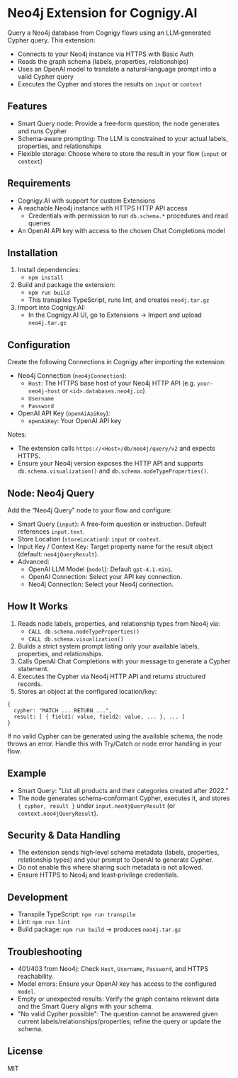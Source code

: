 # Neo4j Extension for Cognigy.AI

Query a Neo4j database from Cognigy flows using an LLM‑generated Cypher query. This extension:

- Connects to your Neo4j instance via HTTPS with Basic Auth
- Reads the graph schema (labels, properties, relationships)
- Uses an OpenAI model to translate a natural‑language prompt into a valid Cypher query
- Executes the Cypher and stores the results on `input` or `context`


## Features

- Smart Query node: Provide a free‑form question; the node generates and runs Cypher
- Schema‑aware prompting: The LLM is constrained to your actual labels, properties, and relationships
- Flexible storage: Choose where to store the result in your flow (`input` or `context`)


## Requirements

- Cognigy.AI with support for custom Extensions
- A reachable Neo4j instance with HTTPS HTTP API access
  - Credentials with permission to run `db.schema.*` procedures and read queries
- An OpenAI API key with access to the chosen Chat Completions model


## Installation

1. Install dependencies:
   - `npm install`
2. Build and package the extension:
   - `npm run build`
   - This transpiles TypeScript, runs lint, and creates `neo4j.tar.gz`
3. Import into Cognigy.AI:
   - In the Cognigy.AI UI, go to Extensions → Import and upload `neo4j.tar.gz`


## Configuration

Create the following Connections in Cognigy after importing the extension:

- Neo4j Connection (`neo4jConnection`):
  - `Host`: The HTTPS base host of your Neo4j HTTP API (e.g. `your-neo4j-host` or `<id>.databases.neo4j.io`)
  - `Username`
  - `Password`
- OpenAI API Key (`openAiApiKey`):
  - `openAiKey`: Your OpenAI API key

Notes:
- The extension calls `https://<Host>/db/neo4j/query/v2` and expects HTTPS.
- Ensure your Neo4j version exposes the HTTP API and supports `db.schema.visualization()` and `db.schema.nodeTypeProperties()`.


## Node: Neo4j Query

Add the “Neo4j Query” node to your flow and configure:

- Smart Query (`input`): A free‑form question or instruction. Default references `input.text`.
- Store Location (`storeLocation`): `input` or `context`.
- Input Key / Context Key: Target property name for the result object (default: `neo4jQueryResult`).
- Advanced:
  - OpenAI LLM Model (`model`): Default `gpt-4.1-mini`.
  - OpenAI Connection: Select your API key connection.
  - Neo4j Connection: Select your Neo4j connection.


## How It Works

1. Reads node labels, properties, and relationship types from Neo4j via:
   - `CALL db.schema.nodeTypeProperties()`
   - `CALL db.schema.visualization()`
2. Builds a strict system prompt listing only your available labels, properties, and relationships.
3. Calls OpenAI Chat Completions with your message to generate a Cypher statement.
4. Executes the Cypher via Neo4j HTTP API and returns structured records.
5. Stores an object at the configured location/key:

```
{
  cypher: "MATCH ... RETURN ...",
  result: [ { field1: value, field2: value, ... }, ... ]
}
```

If no valid Cypher can be generated using the available schema, the node throws an error. Handle this with Try/Catch or node error handling in your flow.


## Example

- Smart Query: "List all products and their categories created after 2022."
- The node generates schema‑conformant Cypher, executes it, and stores `{ cypher, result }` under `input.neo4jQueryResult` (or `context.neo4jQueryResult`).


## Security & Data Handling

- The extension sends high‑level schema metadata (labels, properties, relationship types) and your prompt to OpenAI to generate Cypher.
- Do not enable this where sharing such metadata is not allowed.
- Ensure HTTPS to Neo4j and least‑privilege credentials.


## Development

- Transpile TypeScript: `npm run transpile`
- Lint: `npm run lint`
- Build package: `npm run build` → produces `neo4j.tar.gz`


## Troubleshooting

- 401/403 from Neo4j: Check `Host`, `Username`, `Password`, and HTTPS reachability.
- Model errors: Ensure your OpenAI key has access to the configured `model`.
- Empty or unexpected results: Verify the graph contains relevant data and the Smart Query aligns with your schema.
- "No valid Cypher possible": The question cannot be answered given current labels/relationships/properties; refine the query or update the schema.


## License

MIT

